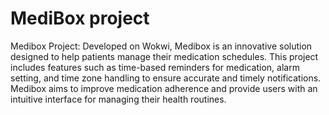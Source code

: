 # MediBox project
 Medibox Project: Developed on Wokwi, Medibox is an innovative solution designed to help patients manage their medication schedules. This project includes features such as time-based reminders for medication, alarm setting, and time zone handling to ensure accurate and timely notifications. Medibox aims to improve medication adherence and provide users with an intuitive interface for managing their health routines.
